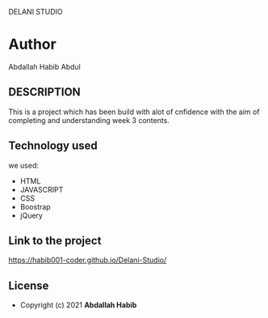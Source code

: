 DELANI STUDIO
# Author
Abdallah Habib Abdul
## DESCRIPTION 
This is a project which has been build with alot of cnfidence with the aim of completing and understanding week 3 contents.
## Technology used
we used:
* HTML
* JAVASCRIPT
* CSS
* Boostrap
* jQuery

## Link to the project
https://habib001-coder.github.io/Delani-Studio/
## License
* Copyright (c) 2021 **Abdallah Habib**
